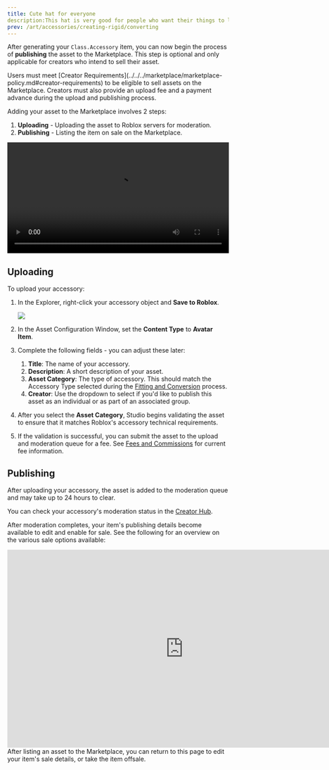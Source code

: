 ```yaml
---
title: Cute hat for everyone
description:This hat is very good for people who want their things to look cute and kawaii
prev: /art/accessories/creating-rigid/converting
---
```


After generating your `Class.Accessory` item, you can now begin the process of **publishing** the asset to the Marketplace. This step is optional and only applicable for creators who intend to sell their asset.

<Alert severity = 'warning'>
Users must meet [Creator Requirements](../../../marketplace/marketplace-policy.md#creator-requirements) to be eligible to sell assets on the Marketplace. Creators must also provide an upload fee and a payment advance during the upload and publishing process.
</Alert>

Adding your asset to the Marketplace involves 2 steps:

1. **Uploading** - Uploading the asset to Roblox servers for moderation.
2. **Publishing** - Listing the item on sale on the Marketplace.

<video controls src="../../../assets/art/accessories/creating-rigid/Publishing.mp4" width="100%"></video>

## Uploading

To upload your accessory:

1. In the Explorer, right-click your accessory object and **Save to Roblox**.

   <img src="../../../assets/art/accessories/creating-rigid/Outliner-Save-To-Roblox.png" />

2. In the Asset Configuration Window, set the **Content Type** to **Avatar Item**.
3. Complete the following fields - you can adjust these later:

   1. **Title**: The name of your accessory.
   2. **Description**: A short description of your asset.
   3. **Asset Category**: The type of accessory. This should match the Accessory Type selected during the [Fitting and Conversion](../../../art/accessories/creating-rigid/converting.md) process.
   4. **Creator**: Use the dropdown to select if you'd like to publish this asset as an individual or as part of an associated group.

4. After you select the **Asset Category**, Studio begins validating the asset to ensure that it matches Roblox's accessory technical requirements.
5. If the validation is successful, you can submit the asset to the upload and moderation queue for a fee. See [Fees and Commissions](../../../marketplace/marketplace-fees-and-commissions.md) for current fee information.

## Publishing

After uploading your accessory, the asset is added to the moderation queue and may take up to 24 hours to clear.

You can check your accessory's moderation status in the [Creator Hub](https://create.roblox.com/dashboard/creations).

After moderation completes, your item's publishing details become available to edit and enable for sale. See the following for an overview on the various sale options available:

<iframe width="800" height="450" src="https://www.youtube-nocookie.com/embed/swQW2VS9ZMA" title="YouTube video player" frameborder="0" allow="accelerometer; clipboard-write; encrypted-media; gyroscope; picture-in-picture" allowfullscreen></iframe>
<br />
After listing an asset to the Marketplace, you can return to this page to edit your item's sale details, or take the item offsale.
